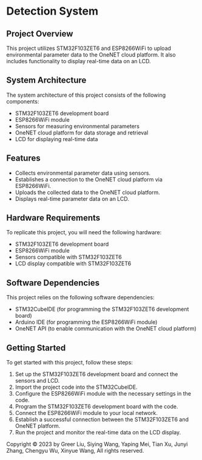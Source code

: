 # Detection System

## Project Overview

This project utilizes STM32F103ZET6 and ESP8266WiFi to upload environmental parameter data to the OneNET cloud platform. It also includes functionality to display real-time data on an LCD.

## System Architecture

The system architecture of this project consists of the following components:

- STM32F103ZET6 development board
- ESP8266WiFi module
- Sensors for measuring environmental parameters
- OneNET cloud platform for data storage and retrieval
- LCD for displaying real-time data

## Features

- Collects environmental parameter data using sensors.
- Establishes a connection to the OneNET cloud platform via ESP8266WiFi.
- Uploads the collected data to the OneNET cloud platform.
- Displays real-time parameter data on an LCD.

## Hardware Requirements

To replicate this project, you will need the following hardware:

- STM32F103ZET6 development board
- ESP8266WiFi module
- Sensors compatible with STM32F103ZET6
- LCD display compatible with STM32F103ZET6

## Software Dependencies

This project relies on the following software dependencies:

- STM32CubeIDE (for programming the STM32F103ZET6 development board)
- Arduino IDE (for programming the ESP8266WiFi module)
- OneNET API (to enable communication with the OneNET cloud platform)

## Getting Started

To get started with this project, follow these steps:

1. Set up the STM32F103ZET6 development board and connect the sensors and LCD.
2. Import the project code into the STM32CubeIDE.
3. Configure the ESP8266WiFi module with the necessary settings in the code.
4. Program the STM32F103ZET6 development board with the code.
5. Connect the ESP8266WiFi module to your local network.
6. Establish a successful connection between the STM32F103ZET6 and OneNET platform.
7. Run the project and monitor the real-time data on the LCD display.

Copyright © 2023 by Greer Liu, Siying Wang, Yaping Mei, Tian Xu, Junyi Zhang, Chengyu Wu, Xinyue Wang, All rights reserved.